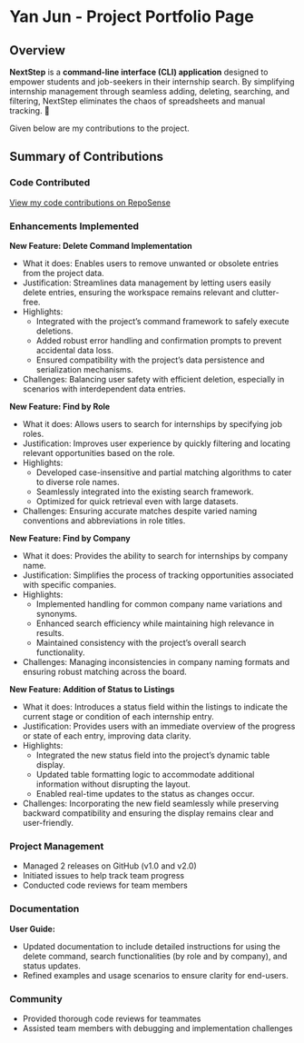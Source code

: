 # Yan Jun - Project Portfolio Page

## Overview

**NextStep** is a **command-line interface (CLI) application** designed to empower students and job-seekers in their internship search. By simplifying internship management through seamless adding, deleting, searching, and filtering, NextStep eliminates the chaos of spreadsheets and manual tracking. 🎯

Given below are my contributions to the project.

## Summary of Contributions

### Code Contributed
[View my code contributions on RepoSense](https://nus-cs2113-ay2425s2.github.io/tp-dashboard/?search=xyanjun&breakdown=true&sort=groupTitle%20dsc&sortWithin=title&since=2025-02-21&timeframe=commit&mergegroup=&groupSelect=groupByRepos&checkedFileTypes=docs~functional-code~test-code~other)

### Enhancements Implemented

**New Feature: Delete Command Implementation**
- What it does: Enables users to remove unwanted or obsolete entries from the project data.
- Justification: Streamlines data management by letting users easily delete entries, ensuring the workspace remains relevant and clutter-free.
- Highlights:
    - Integrated with the project’s command framework to safely execute deletions.
    - Added robust error handling and confirmation prompts to prevent accidental data loss.
    - Ensured compatibility with the project’s data persistence and serialization mechanisms.
- Challenges: Balancing user safety with efficient deletion, especially in scenarios with interdependent data entries.

**New Feature: Find by Role**
- What it does: Allows users to search for internships by specifying job roles.
- Justification: Improves user experience by quickly filtering and locating relevant opportunities based on the role.
- Highlights:
    - Developed case-insensitive and partial matching algorithms to cater to diverse role names.
    - Seamlessly integrated into the existing search framework.
    - Optimized for quick retrieval even with large datasets.
- Challenges: Ensuring accurate matches despite varied naming conventions and abbreviations in role titles.

**New Feature: Find by Company**
- What it does: Provides the ability to search for internships by company name.
- Justification: Simplifies the process of tracking opportunities associated with specific companies.
- Highlights:
    - Implemented handling for common company name variations and synonyms.
    - Enhanced search efficiency while maintaining high relevance in results.
    - Maintained consistency with the project’s overall search functionality.
- Challenges: Managing inconsistencies in company naming formats and ensuring robust matching across the board.

**New Feature: Addition of Status to Listings**
- What it does: Introduces a status field within the listings to indicate the current stage or condition of each internship entry.
- Justification: Provides users with an immediate overview of the progress or state of each entry, improving data clarity.
- Highlights:
    - Integrated the new status field into the project’s dynamic table display.
    - Updated table formatting logic to accommodate additional information without disrupting the layout.
    - Enabled real-time updates to the status as changes occur.
- Challenges: Incorporating the new field seamlessly while preserving backward compatibility and ensuring the display remains clear and user-friendly.

### Project Management
- Managed 2 releases on GitHub (v1.0 and v2.0)
- Initiated  issues to help track team progress
- Conducted code reviews for team members

### Documentation
**User Guide:**
- Updated documentation to include detailed instructions for using the delete command, search functionalities (by role and by company), and status updates.
- Refined examples and usage scenarios to ensure clarity for end-users.

### Community
- Provided thorough code reviews for teammates
- Assisted team members with debugging and implementation challenges
